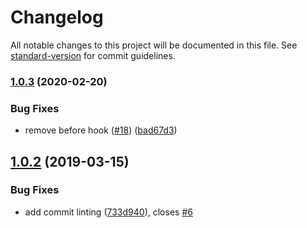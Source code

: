 # Changelog

All notable changes to this project will be documented in this file. See [standard-version](https://github.com/conventional-changelog/standard-version) for commit guidelines.

### [1.0.3](https://github.com/CollinearGroup/license-validator/compare/v1.0.2...v1.0.3) (2020-02-20)


### Bug Fixes

* remove before hook ([#18](https://github.com/CollinearGroup/license-validator/issues/18)) ([bad67d3](https://github.com/CollinearGroup/license-validator/commit/bad67d3ebc674a853b4cc57f160832dab726e88d))

## [1.0.2](https://github.com/CollinearGroup/license-validator/compare/v1.0.1...v1.0.2) (2019-03-15)


### Bug Fixes

* add commit linting ([733d940](https://github.com/CollinearGroup/license-validator/commit/733d940)), closes [#6](https://github.com/CollinearGroup/license-validator/issues/6)
